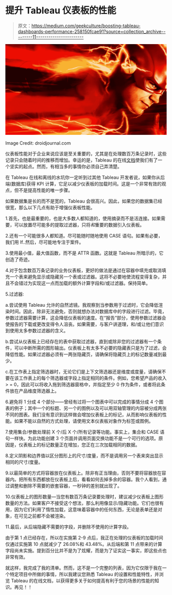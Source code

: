 # 提升 Tableau 仪表板的性能

> 原文：<https://medium.com/geekculture/boosting-tableau-dashboards-performance-258150fcae91?source=collection_archive---------11----------------------->

![](img/4503012b0ec77105955ad08ce13c8c80.png)

Image Credit: droidjournal.com

仪表板性能对于企业来说应该是至关重要的，尤其是在处理数百万条记录时，这些记录只会随着时间的推移而增加。幸运的是，Tableau 的在线[文档](https://www.tableau.com/sites/default/files/2021-06/Designing-Efficient-Workbooks_2021.pdf)使我们有了一个坚实的起点。然而，有相当多的事情你必须自己弄清楚。

在 Tableau 在线和离线的水坑你一定听到过其他 Tableau 开发者说，如果你从后端(数据库)获得 KPI 计算，它足以减少仪表板的加载时间。这是一个非常有效的观点，但不是提高性能的唯一步骤。

如果数据集是长的而不是宽的，Tableau 会很高兴。因此，如果您的数据集已经很宽，那么以下几点有助于增强仪表板性能。

1.首先，也是最重要的，也是大多数人都知道的，使用摘录而不是活连接。如果需要，可以放置尽可能多的提取过滤器，只将*和*重要的数据引入仪表板。

2.还有一个可能很多人都知道。尽可能随时随地使用 CASE 语句。如果有必要，我们用 If..然后，尽可能地专注于案件。

3.使用最小值，最大值函数，而不是 ATTR 函数。这就是 Tableau 所暗示的，它创造了奇迹。

4.对于包含数百万条记录的业务仪表板，更好的做法是通过在容器中填充或取消填充一个表来避免显示或隐藏另一个表或过滤器。这将不必要地使流程变得复杂，并且不会错过为实现这一点而加载的额外计算字段和/或过滤器。保持简单。

5.过滤器:

a.尝试使用 Tableau 允许的自然滤镜。我观察到当参数用于过滤时，它会降低渲染时间。因此，除非无法避免，否则就想办法对数据库中的字段进行过滤。毕竟，参数过滤器需要计算，这会降低仪表板的速度。在“报告”部分，使用参数过滤器会使报告的下载或更改变得令人沮丧。如果需要，与客户讲道理，和/或让他们意识到使用太多参数过滤器的含义。

b.尝试从仪表板上已经存在的表中获取过滤器，直到或除非您的过滤器有一个条件，可以中断所需的图形输出。仪表板上有太多不必要的隐藏表只是为了过滤，会降低性能。如果过滤器必须有一两张隐藏页，请确保将隐藏页上的标记数量减到最少。

c.在工作表上指定筛选器时，无论它们是上下文筛选器还是维度或度量，请确保不要在该工作表上的每个筛选器或字段上指定相同的条件。例如，您希望产品的收入> = 0，因此可以将收入拖到筛选器窗格中，并指定至少 0 作为条件，或者将此条件放在产品维度筛选器上。

6.避免将 1 分成 4 个部分——曾经有过将一个图表中可以完成的事情分成 4 个图表的例子；其中一个的标题、另一个的图例以及可以用双轴管理的内容被分成两张不同的图表。我们没有意识到这样做会增加仪表板上的标记，从而影响仪表板的性能。如果不能以自然的方式处理，请使用文本仪表板对象作为标签或图例。

7.使用集合/参数处理前 X 个/后 X 个/所有记录等功能。事实上，集合和 CASE 语句一样快。为此功能创建 3 个页面并调用页面交换功能不是一个可行的选项。原因是，仪表板上的标记数量正在增加，您正在三次加载相同的数据。

8.定义阴影和边界值以区分图形上的尺寸/度量，而不是调用另一个表来突出显示相同的尺寸/度量。

9.以最简单的方式将容器放在仪表板上。除非有正当理由，否则不要将容器放在容器内。把所有东西都放在仪表板上后，看看如何去掉多余的容器。我个人看到，通过调整和删除不需要的嵌套容器，一秒钟的差别就出现了。

10.仪表板上的图形数量—当您有数百万条记录要处理时，建议减少仪表板上图形数量的方法。如果客户不接受这个想法，那么利用像显示/隐藏功能。它们也很有用，因为它们利用了惰性加载，这意味着容器中的任何东西，无论是表单还是对象，在可见之前都不会被渲染。

11.最后，从后端隐藏不需要的字段，并删除不使用的计算字段。

由于第 1 点已经存在，所以在实施第 2-9 点后，我正在处理的仪表板的加载时间仅通过实施第 10 点就减少了 26.08%和 43.48%。从后端和第 11 点带来的计算字段尚未实施。提到百分比并不是为了炫耀，而是为了证实这一事实，即这些点也非常有效。

就这样，我完成了我的清单。然而，这不是一个完整的列表，因为它仅限于我在一个特定项目中所做的事情，所以我建议您熟悉 Tableau 的设置和性能特性，并浏览 Tableau 的在线文档，以获得更多关于如何提高有利于您的场景的性能的知识。再见！！